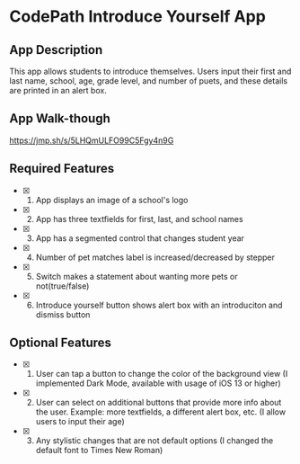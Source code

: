 
# CodePath Introduce Yourself App

## App Description

This app allows students to introduce themselves. Users input their first and last name, school, age, grade level, and number of puets, and these details are printed in an alert box.

## App Walk-though

https://jmp.sh/s/5LHQmULFO99C5Fgy4n9G

## Required Features

- [x] 1. App displays an image of a school's logo
- [x] 2. App has three textfields for first, last, and school names
- [x] 3. App has a segmented control that changes student year
- [x] 4. Number of pet matches label is increased/decreased by stepper
- [x] 5. Switch makes a statement about wanting more pets or not(true/false)
- [x] 6. Introduce yourself button shows alert box with an introduciton and dismiss button

## Optional Features

- [x] 1. User can tap a button to change the color of the background view (I implemented Dark Mode, available with usage of iOS 13 or higher)
- [x] 2. User can select on additional buttons that provide more info about the user. Example: more textfields, a different alert box, etc. (I allow users to input their age)
- [x] 3. Any stylistic changes that are not default options (I changed the default font to Times New Roman)
